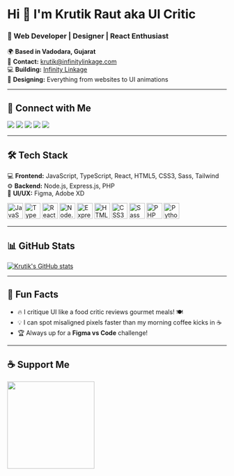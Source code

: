 # Hi 👋 I'm Krutik Raut aka UI Critic
### 🚀 Web Developer | Designer | React Enthusiast  

🌍 **Based in Vadodara, Gujarat**  
📧 **Contact:** [krutik@infinitylinkage.com](mailto:krutik@infinitylinkage.com)  
💻 **Building:** [Infinity Linkage](http://infinitylinkage.com)  
🎨 **Designing:** Everything from websites to UI animations  

---

## 🔗 Connect with Me  

<p align="left">
  <a href="https://twitter.com/krutikkkkkkkkk" target="_blank"><img src="https://img.shields.io/badge/Twitter-Follow-blue?style=for-the-badge&logo=twitter" /></a>
  <a href="https://github.com/krutikkkkkkkkk" target="_blank"><img src="https://img.shields.io/badge/GitHub-Follow-black?style=for-the-badge&logo=github" /></a>
  <a href="https://www.linkedin.com/in/krutikraut" target="_blank"><img src="https://img.shields.io/badge/LinkedIn-Profile-blue?style=for-the-badge&logo=linkedin" /></a>
  <a href="https://www.dribbble.com/reboot13_dev" target="_blank"><img src="https://img.shields.io/badge/Dribbble-Designs-pink?style=for-the-badge&logo=dribbble" /></a>
  <a href="https://www.youtube.com/c/krutikraut" target="_blank"><img src="https://img.shields.io/badge/YouTube-Channel-red?style=for-the-badge&logo=youtube" /></a>
</p>

---

## 🛠️ Tech Stack  

💻 **Frontend:** JavaScript, TypeScript, React, HTML5, CSS3, Sass, Tailwind  
⚙️ **Backend:** Node.js, Express.js, PHP  
🎨 **UI/UX:** Figma, Adobe XD  

<p align="left">
  <img src="https://raw.githubusercontent.com/danielcranney/readme-generator/main/public/icons/skills/javascript-colored.svg" width="36" height="36" alt="JavaScript" />
  <img src="https://raw.githubusercontent.com/danielcranney/readme-generator/main/public/icons/skills/typescript-colored.svg" width="36" height="36" alt="TypeScript" />
  <img src="https://raw.githubusercontent.com/danielcranney/readme-generator/main/public/icons/skills/react-colored.svg" width="36" height="36" alt="React" />
  <img src="https://raw.githubusercontent.com/danielcranney/readme-generator/main/public/icons/skills/nodejs-colored.svg" width="36" height="36" alt="Node.js" />
  <img src="https://raw.githubusercontent.com/danielcranney/readme-generator/main/public/icons/skills/express-colored.svg" width="36" height="36" alt="Express.js" />
  <img src="https://raw.githubusercontent.com/danielcranney/readme-generator/main/public/icons/skills/html5-colored.svg" width="36" height="36" alt="HTML5" />
  <img src="https://raw.githubusercontent.com/danielcranney/readme-generator/main/public/icons/skills/css3-colored.svg" width="36" height="36" alt="CSS3" />
  <img src="https://raw.githubusercontent.com/danielcranney/readme-generator/main/public/icons/skills/sass-colored.svg" width="36" height="36" alt="Sass" />
  <img src="https://raw.githubusercontent.com/danielcranney/readme-generator/main/public/icons/skills/php-colored.svg" width="36" height="36" alt="PHP" />
  <img src="https://raw.githubusercontent.com/danielcranney/readme-generator/main/public/icons/skills/python-colored.svg" width="36" height="36" alt="Python" />
</p>

---

## 📊 GitHub Stats  

<a href="http://www.github.com/krutikkkkkkkkk">
  <img src="https://github-readme-stats.vercel.app/api?username=krutikkkkkkkkk&show_icons=true&count_private=true&title_color=5b4dff&text_color=000000&icon_color=5b4dff&bg_color=ffff&hide_border=true" alt="Krutik's GitHub stats" />
</a>

---

## 🎯 Fun Facts  

- 🔥 I critique UI like a food critic reviews gourmet meals! 🍽️  
- 💡 I can spot misaligned pixels faster than my morning coffee kicks in ☕  
- 🏆 Always up for a **Figma vs Code** challenge!   

---

## ☕ Support Me  

<a href="https://www.buymeacoffee.com/krutikkkkkkkkk">
  <img src="https://cdn.buymeacoffee.com/buttons/v2/default-yellow.png" width="200" />
</a>

